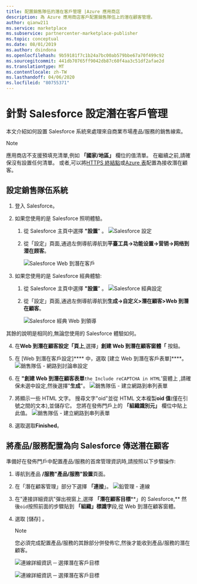 ```yaml
---
title: 配置銷售隊伍的潛在客戶管理 |Azure 應用商店
description: 為 Azure 應用商店客戶配置銷售隊伍上的潛在顧客管理。
author: qianw211
ms.service: marketplace
ms.subservice: partnercenter-marketplace-publisher
ms.topic: conceptual
ms.date: 08/01/2019
ms.author: dsindona
ms.openlocfilehash: 9b59181f7c1b24a7bc00ab579bbe67a70f499c92
ms.sourcegitcommit: 441db70765ff9042db87c60f4aa3c51df2afae2d
ms.translationtype: MT
ms.contentlocale: zh-TW
ms.lasthandoff: 04/06/2020
ms.locfileid: "80755371"
---
```

# <a name="configure-lead-management-for-salesforce"></a>針對 Salesforce 設定潛在客戶管理

本文介紹如何設置 Salesforce 系統來處理來自商業市場產品/服務的銷售線索。

> [!Note]
> 應用商店不支援預填充清單,例如 **「國家/地區」** 欄位的值清單。 在繼續之前,請確保沒有設置任何清單。 或者,可以將[HTTPS 終結點](./commercial-marketplace-lead-management-instructions-https.md)或[Azure 表](./commercial-marketplace-lead-management-instructions-azure-table.md)配置為接收潛在顧客。

## <a name="set-up-your-salesforce-system"></a>設定銷售隊伍系統

1. 登入 Salesforce。
2. 如果您使用的是 Salesforce 照明體驗。
    1. 從 Salesforce 主頁中選擇 **"設置**" 。
    ![Salesforce 設定](./media/commercial-marketplace-lead-management-instructions-salesforce/salesforce-1.png)

    1. 從「設定」頁面,通過左側導航導航到**平臺工具->功能设置->营销->网络到潜在顾客**。

        ![Salesforce Web 到潛在客戶](./media/commercial-marketplace-lead-management-instructions-salesforce/salesforce-2.png)

3. 如果您使用的是 Salesforce 經典體驗:
    1. 從 Salesforce 主頁中選擇 **"設置**" 。
    ![Salesforce 經典設定](./media/commercial-marketplace-lead-management-instructions-salesforce/salesforce-classic-setup.png)

    1. 從「設定」頁面,通過左側導航導航到**生成->自定义>潛在顧客>Web 到潛在顧客**。

        ![Salesforce 經典 Web 到領導](./media/commercial-marketplace-lead-management-instructions-salesforce/salesforce-classic-web-to-lead.png)

其餘的說明是相同的,無論您使用的 Salesforce 體驗如何。

4. 在**Web 到潛在顧客設定「頁上**,選擇」**創建 Web 到潛在顧客窗體「** 按鈕。
5. 在 [Web 到潛在客戶設定]**** 中，選取 [建立 Web 到潛在客戶表單]****。
    ![銷售隊伍 - 網路到討論串設定](./media/commercial-marketplace-lead-management-instructions-salesforce/salesforce-3.png)

6. 在 **"創建 Web 到潛在顧客表單**`the Include reCAPTCHA in HTML`'窗體上 ,請確保未選中設定,然後選擇"**生成**"。 
    ![銷售隊伍 - 建立網路到串列表單](./media/commercial-marketplace-lead-management-instructions-salesforce/salesforce-4.png)

7. 將顯示一些 HTML 文字。 搜尋文字"oid"並從 HTML 文本複製**oid 值**(僅在引號之間的文本),並儲存它。 您將在發佈門戶上的 **「組織識別元」** 欄位中貼上此值。
    ![銷售隊伍 - 建立網路到串列表單](./media/commercial-marketplace-lead-management-instructions-salesforce/salesforce-5.png)

8. 選取選取**Finished**。

## <a name="configure-your-offer-to-send-leads-to-salesforce"></a>將產品/服務配置為向 Salesforce 傳送潛在顧客

準備好在發佈門戶中配置產品/服務的首席管理資訊時,請按照以下步驟操作:

1. 導航到產品 **/服務"產品/服務"設置**頁面。
1. 在「潛在顧客管理」部分下選擇 **「連接**」。
    ![鉛管理 - 連線](./media/commercial-marketplace-lead-management-instructions-salesforce/lead-management-connect.png)

1. 在"連接詳細資訊"彈出視窗上,選擇 **「潛在顧客目標****」的 Salesforce,** 然後`oid`按照前面的步驟貼到 **「組織」標識字**段,從 Web 到潛在顧客窗體。

1. 選取 [儲存]  。 

    >[!Note]
    >您必須完成配置產品/服務的其餘部分併發佈它,然後才能收到產品/服務的潛在顧客。

    ![連線詳細資訊 ─ 選擇潛在客戶目標](./media/commercial-marketplace-lead-management-instructions-salesforce/choose-lead-destination.png)

    ![連線詳細資訊 ─ 選擇潛在客戶目標](./media/commercial-marketplace-lead-management-instructions-salesforce/connection-details.png)
